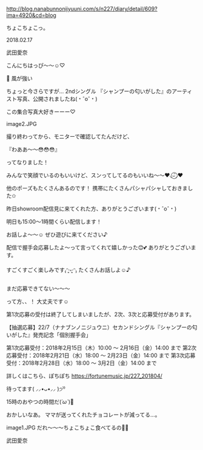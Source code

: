 http://blog.nanabunnonijyuuni.com/s/n227/diary/detail/609?ima=4920&cd=blog




ちょこちょこっ。

2018.02.17

武田愛奈



こんにちはっぴ〜〜☺️♡



🍃
風が強い










ちょっと今さらですが…
2ndシングル 『シャンプーの匂いがした』のアーティスト写真、公開されましたね(﹡ˆoˆ﹡)


この集合写真大好きーーー♡

image2.JPG

撮り終わってから、モニターで確認してたんだけど、

『わああ〜〜😳😳😳』

ってなりました！

みんなで笑顔でいるのもいいけど、スンってしてるのもいいね〜〜♥︎︎◟︎⌣̈⃝︎◞︎♥︎︎




他のポーズもたくさんあるのです！
携帯にたくさんパシャパシャしておきました✩︎










昨日showroom配信見に来てくれた方、ありがとうございます(﹡ˆoˆ﹡)

明日も15:00〜1時間くらい配信します！

お話しよ〜〜☺️
ぜひ遊びに来てください♪




配信で握手会応募したよ〜って言ってくれて嬉しかった😊💕
ありがとうございます。


すごくすごく楽しみです₍ᵔ·͈༝·͈ᵔ₎
たくさんお話しよ☺️♪




まだ応募できてない〜〜〜




って方、、！
大丈夫です☺️




第1次応募の受付は終了してしまいましたが、2次、3次と応募受付があります。


【抽選応募】22/7（ナナブンノニジュウニ）セカンドシングル『シャンプーの匂いがした』発売記念「個別握手会」

第1次応募受付：2018年2月15日（木）10:00 ～ 2月16日（金）14:00 まで
第2次応募受付：2018年2月21日（水）18:00 ～ 2月23日（金）14:00 まで
第3次応募受付：2018年2月28日（水）18:00 ～ 3月2日（金）14:00 まで


詳しくはこちら、ぽちぽち
https://fortunemusic.jp/227_201804/



待ってます( ⸝⸝•ᴗ•⸝⸝ )੭⁾⁾










15時のおやつの時間だ(*´ω`*)🍭

おかしいなあ。
ママが送ってくれたチョコレートが減ってる…。



image1.JPG
だれ〜〜〜ちょこちょこ食べてるの🍫🍫





武田愛奈